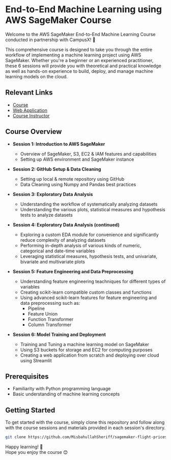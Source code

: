 # End-to-End Machine Learning using AWS SageMaker Course

Welcome to the AWS SageMaker End-to-End Machine Learning Course conducted in partnership with CampusX! 🚀

This comprehensive course is designed to take you through the entire workflow of implementing a machine learning project using AWS SageMaker. Whether you're a beginner or an experienced practitioner, these 6 sessions will provide you with theoretical and practical knowledge as well as hands-on experience to build, deploy, and manage machine learning models on the cloud.

## Relevant Links
- [Course](https://learnwith.campusx.in/courses/Flight-Price-Prediction-using-AWS-Sagemaker-660db0499ecb7050edff6e77)
- [Web Application](https://sagemaker-flight-prices-prediction-5yfn7cnnpxta2k23jvf4ic.streamlit.app/)
- [Course Instructor](https://www.linkedin.com/in/mohammed-misbahullah-sheriff/)

## Course Overview

- **Session 1: Introduction to AWS SageMaker**
  - Overview of SageMaker, S3, EC2 & IAM features and capabilities
  - Setting up AWS environment and SageMaker instance

- **Session 2: GitHub Setup & Data Cleaning**
  - Setting up local & remote repository using GitHub
  - Data Cleaning using Numpy and Pandas best practices

- **Session 3: Exploratory Data Analysis**
  - Understanding the workflow of systematically analyzing datasets
  - Understanding the various plots, statistical measures and hypothesis tests to analyze datasets

- **Session 4: Exploratory Data Analysis (continued)**
  - Exploring a custom EDA module for convenience and significantly reduce complexity of analyzing datasets
  - Performing in-depth analysis of various kinds of numeric, categorical and date-time variables
  - Leveraging statistical measures, hypothesis tests, and univariate, bivariate and multivariate plots

- **Session 5: Feature Engineering and Data Preprocessing**
  - Understanding feature engineering teachniques for different types of variables
  - Creating scikit-learn compatible custom classes and functions
  - Using advanced scikit-learn features for feature engineering and data preprocessing such as:
     - Pipeline
     - Feature Union
     - Function Transformer
     - Column Transformer

- **Session 6: Model Training and Deployment**
  - Training and Tuning a machine learning model on SageMaker
  - Using S3 buckets for storage and EC2 for computing purposes
  - Creating a web application from scratch and deploying over cloud using Streamlit

## Prerequisites

- Familiarity with Python programming language
- Basic understanding of machine learning concepts

## Getting Started

To get started with the course, simply clone this repository and follow along with the course sessions and materials provided in each session's directory.

```bash
git clone https://github.com/MisbahullahSheriff/sagemaker-flight-prices-prediction.git
```

Happy learning! 🌟
<br>
Hope you enjoy the course 😊

